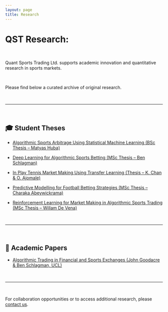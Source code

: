 ```yaml
---
layout: page
title: Research
---
```


# QST Research:

<br>

Quant Sports Trading Ltd. supports academic innovation and quantitative research in sports markets.

<br>

Please find below a curated archive of original research.

<br>

---

<br>

## 🎓 Student Theses

<div class="mt-6 mb-6 space-y-6">

- [Algorithmic Sports Arbitrage Using Statistical Machine Learning (BSc Thesis – Matyas Huba)](/docs/Algorithmic%20Sports%20Arbitrage%20Using%20Statistical%20Machine%20Learning%20BSc%20Thesis%20Matyas%20Huba.pdf)

- [Deep Learning for Algorithmic Sports Betting (MSc Thesis – Ben Schlagman)](/docs/Deep%20Learning%20for%20Algorithmic%20Sports%20Betting%20MSc%20Thesis%20Ben%20Schlagman.pdf)

- [In Play Tennis Market Making Using Transfer Learning (Thesis – K. Chan & O. Ajomale)](/docs/In%20Play%20Tennis%20Market%20Making%20Using%20Transfer%20Learning%20Based%20LSTM%20And%20Enhanced%20Markov%20Models%20Thesis%20K%20Chan%20And%20O%20Ajomale.pdf)

- [Predictive Modelling for Football Betting Strategies (MSc Thesis – Charaka Abeywickrama)](/docs/Predictive%20Modelling%20for%20Football%20Betting%20Strategies%20MSc%20Thesis%20Charaka%20Abeywickrama.pdf)

- [Reinforcement Learning for Market Making in Algorithmic Sports Trading (MSc Thesis – Willam De Vena)](/docs/Reinforcement%20learning%20for%20market%20making%20in%20algorithmic%20sports%20trading%20MSc%20Thesis%20Willam%20De%20Vena.pdf)

</div>

<br>

---

<br>

## 📄 Academic Papers

<div class="mt-6 mb-10">

- [Algorithmic Trading in Financial and Sports Exchanges (John Goodacre & Ben Schlagman, UCL)](/docs/Algo-Trading-of-Sports-Exchanges.pdf)

</div>

<br>

---

<br>

For collaboration opportunities or to access additional research, please [contact us](/contact).

